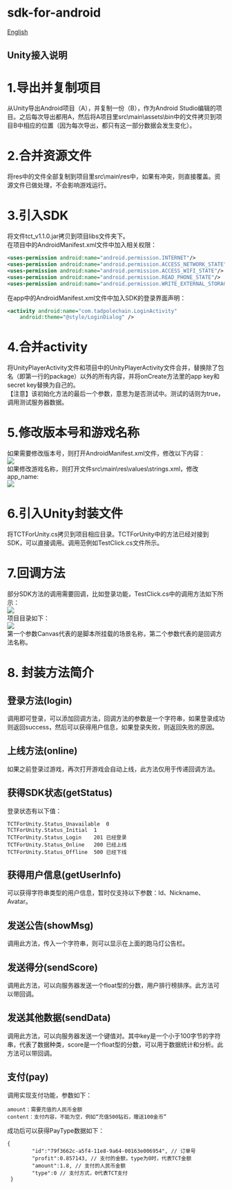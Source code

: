 sdk-for-android
====
[English](./README_EN.md "English Document")

Unity接入说明
----

# 1.导出并复制项目
从Unity导出Android项目（A），并复制一份（B），作为Android Studio编辑的项目。之后每次导出都用A，然后将A项目里src\main\assets\bin中的文件拷贝到项目B中相应的位置（因为每次导出，都只有这一部分数据会发生变化）。
# 2.合并资源文件
将res中的文件全部复制到项目里src\main\res中，如果有冲突，则直接覆盖。资源文件已做处理，不会影响游戏运行。
# 3.引入SDK
将文件tct_v1.1.0.jar拷贝到项目libs文件夹下。<br>
在项目中的AndroidManifest.xml文件中加入相关权限：<br>
```xml
<uses-permission android:name="android.permission.INTERNET"/>
<uses-permission android:name="android.permission.ACCESS_NETWORK_STATE"/>
<uses-permission android:name="android.permission.ACCESS_WIFI_STATE"/>
<uses-permission android:name="android.permission.READ_PHONE_STATE"/>
<uses-permission android:name="android.permission.WRITE_EXTERNAL_STORAGE"/>
```

在app中的AndroidManifest.xml文件中加入SDK的登录界面声明：<br>
```xml
<activity android:name="com.tadpolechain.LoginActivity"
    android:theme="@style/LoginDialog" />
```

# 4.合并activity
将UnityPlayerActivity文件和项目中的UnityPlayerActivity文件合并，替换除了包名（即第一行的package）以外的所有内容，并将onCreate方法里的app key和secret key替换为自己的。<br>
【注意】该初始化方法的最后一个参数，意思为是否测试中。测试的话则为true，调用测试服务器数据。
# 5.修改版本号和游戏名称
如果需要修改版本号，则打开AndroidManifest.xml文件，修改以下内容：<br>
![](http://img.suncity.ink/github/2018/05/git_0001.png) <br>
如果修改游戏名称，则打开文件src\main\res\values\strings.xml，修改app_name:<br>
![](http://img.suncity.ink/github/2018/05/git_0002.png) 
# 6.引入Unity封装文件
将TCTForUnity.cs拷贝到项目相应目录。TCTForUnity中的方法已经对接到SDK，可以直接调用。调用范例如TestClick.cs文件所示。
# 7.回调方法
部分SDK方法的调用需要回调，比如登录功能，TestClick.cs中的调用方法如下所示：<br>
![](http://img.suncity.ink/github/2018/05/git_0003.png)<br>
项目目录如下：<br>
![](http://img.suncity.ink/github/2018/05/git_0004.png)<br>
第一个参数Canvas代表的是脚本所挂载的场景名称，第二个参数代表的是回调方法名称。
# 8. 封装方法简介
## 登录方法(login)
调用即可登录，可以添加回调方法，回调方法的参数是一个字符串，如果登录成功则返回success，然后可以获得用户信息，如果登录失败，则返回失败的原因。
## 上线方法(online)
如果之前登录过游戏，再次打开游戏会自动上线，此方法仅用于传递回调方法。
## 获得SDK状态(getStatus)
登录状态有以下值：<br>
```table
TCTForUnity.Status_Unavailable	0	
TCTForUnity.Status_Initial	1	
TCTForUnity.Status_Login	201	已经登录
TCTForUnity.Status_Online	200	已经上线
TCTForUnity.Status_Offline	500	已经下线
```

## 获得用户信息(getUserInfo)
可以获得字符串类型的用户信息，暂时仅支持以下参数：Id、Nickname、Avatar。
## 发送公告(showMsg)
调用此方法，传入一个字符串，则可以显示在上面的跑马灯公告栏。
## 发送得分(sendScore)
调用此方法，可以向服务器发送一个float型的分数，用户排行榜排序。此方法可以带回调。
## 发送其他数据(sendData)
调用此方法，可以向服务器发送一个键值对。其中key是一个小于100字节的字符串，代表了数据种类，score是一个float型的分数，可以用于数据统计和分析。此方法可以带回调。
## 支付(pay)
调用实现支付功能，参数如下：
```
amount：需要充值的人民币金额
content：支付内容，不能为空，例如“充值500钻石，赠送100金币”
```
成功后可以获得PayType数据如下：
```
{
        "id":"79f3662c-a5f4-11e8-9a64-00163e006954", // 订单号
        "profit":0.857143, // 支付的金额，type为0时，代表TCT金额
        "amount":1.8, // 支付的人民币金额
        "type":0 // 支付方式，0代表TCT支付
 }
```
